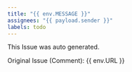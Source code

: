 ```yaml
---
title: "{{ env.MESSAGE }}"
assignees: "{{ payload.sender }}"
labels: todo
---
```

This Issue was auto generated.

Original Issue (Comment): {{ env.URL }}
